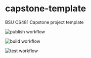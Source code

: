 # capstone-template
BSU CS481 Capstone project template

![publish workflow](https://github.com/cs481-ekh/s24-meshers/actions/workflows/py-publish.yml/badge.svg)

![build workflow](https://github.com/cs481-ekh/s24-meshers/actions/workflows/build.yml/badge.svg)

![test workflow](https://github.com/cs481-ekh/s24-meshers/actions/workflows/lint-test.yml/badge.svg)
